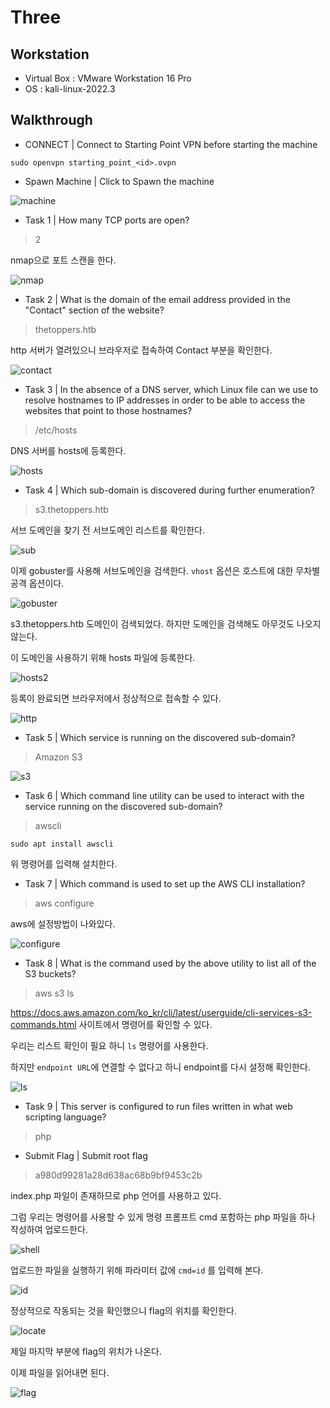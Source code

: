 # Three

## Workstation
- Virtual Box : VMware Workstation 16 Pro
- OS : kali-linux-2022.3

## Walkthrough

* CONNECT | Connect to Starting Point VPN before starting the machine

```
sudo openvpn starting_point_<id>.ovpn
```

* Spawn Machine | Click to Spawn the machine

![machine]()

* Task 1 | How many TCP ports are open?

> 2

nmap으로 포트 스캔을 한다.

![nmap]()

* Task 2 | What is the domain of the email address provided in the "Contact" section of the website?

> thetoppers.htb

http 서버가 열려있으니 브라우저로 접속하여 Contact 부분을 확인한다.

![contact]()

* Task 3 | In the absence of a DNS server, which Linux file can we use to resolve hostnames to IP addresses in order to be able to access the websites that point to those hostnames?

> /etc/hosts

DNS 서버를 hosts에 등록한다.

![hosts]()

* Task 4 | Which sub-domain is discovered during further enumeration?

>  s3.thetoppers.htb 

서브 도메인을 찾기 전 서브도메인 리스트를 확인한다.

![sub]()

이제 gobuster를 사용해 서브도메인을 검색한다. `vhost` 옵션은 호스트에 대한 무차별 공격 옵션이다.

![gobuster]()

s3.thetoppers.htb 도메인이 검색되었다. 하지만 도메인을 검색해도 아무것도 나오지 않는다.

이 도메인을 사용하기 위해 hosts 파일에 등록한다.

![hosts2]()

등록이 완료되면 브라우저에서 정상적으로 접속할 수 있다.

![http]()

* Task 5 | Which service is running on the discovered sub-domain?

> Amazon S3

![s3]()

* Task 6 | Which command line utility can be used to interact with the service running on the discovered sub-domain?

> awscli

```
sudo apt install awscli
```

위 명령어를 입력해 설치한다.

* Task 7 | Which command is used to set up the AWS CLI installation?

>  aws configure

aws에 설정방법이 나와있다.

![configure]()

* Task 8 | What is the command used by the above utility to list all of the S3 buckets?

> aws s3 ls

https://docs.aws.amazon.com/ko_kr/cli/latest/userguide/cli-services-s3-commands.html 사이트에서 명령어를 확인할 수 있다.

우리는 리스트 확인이 필요 하니 `ls` 명령어를 사용한다.

하지만 `endpoint URL`에 연결할 수 없다고 하니 endpoint를 다시 설정해 확인한다.

![ls]()

* Task 9 | This server is configured to run files written in what web scripting language?

> php

* Submit Flag | Submit root flag 

> a980d99281a28d638ac68b9bf9453c2b 

index.php 파일이 존재하므로 php 언어를 사용하고 있다.

그럼 우리는 명령어를 사용할 수 있게 명령 프롬프트 cmd 포함하는 php 파일을 하나 작성하여 업로드한다.

![shell]()

업로드한 파일을 실행하기 위해 파라미터 값에 `cmd=id` 를 입력해 본다.

![id]()

정상적으로 작동되는 것을 확인했으니 flag의 위치를 확인한다.

![locate]()

제일 마지막 부분에 flag의 위치가 나온다.

이제 파일을 읽어내면 된다.

![flag]()
